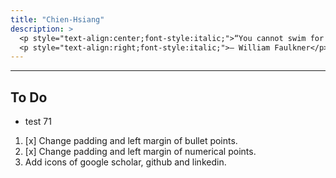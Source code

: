 ```yaml
---
title: "Chien-Hsiang"
description: > 
  <p style="text-align:center;font-style:italic;">“You cannot swim for new horizons until you have courage to lose sight of the shore.”</p>
  <p style="text-align:right;font-style:italic;">– William Faulkner</p>
---
```


---
## To Do
  * test 71

  1. [x] Change padding and left margin of bullet points. 
  2. [x] Change padding and left margin of numerical points.
  3. Add icons of google scholar, github and linkedin.


